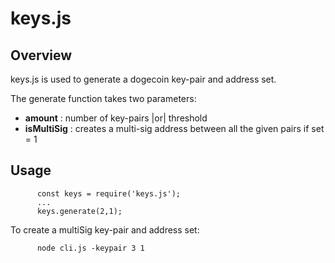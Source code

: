 # keys.js

## Overview

keys.js is used to generate a dogecoin key-pair and address set.

The generate function takes two parameters:

* **amount** : number of key-pairs |or| threshold
* **isMultiSig** : creates a multi-sig address between all the given pairs if set = 1

## Usage

          const keys = require('keys.js');
          ...
          keys.generate(2,1);


To create a multiSig key-pair and address set:

          node cli.js -keypair 3 1
